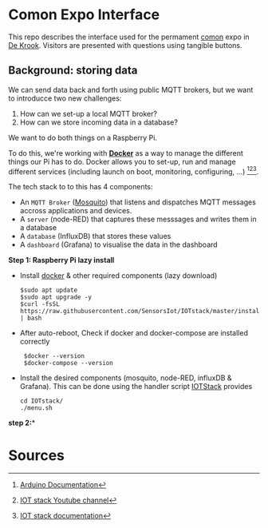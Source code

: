 # Comon Expo Interface
This repo describes the interface used for the permament [comon](https://comon.gent/en) expo in [De Krook](https://dekrook.be/en/). Visitors are presented with questions using tangible buttons.

## Background: storing data
We can send data back and forth using public MQTT brokers, but we want to introducce two new challenges: 
1.  How can we set-up a local MQTT broker?
2.  How can we store incoming data in a database?

We want to do both things on a Raspberry Pi.   

To do this, we're working with **[Docker](https://www.docker.com/)** as a way to manage the different things our Pi has to do. Docker allows you to set-up, run and manage different services (including launch on boot, monitoring, configuring, ...) [^1][^2][^3].   

The tech stack to to this has 4 components:   
* An `MQTT Broker` ([Mosquito](https://mosquitto.org/)) that listens and dispatches MQTT messages accross applications and devices.
* A `server` (node-RED) that captures these messsages and writes them in a database
* A `database` (InfluxDB) that stores these values
* A `dashboard` (Grafana) to visualise the data in the dashboard

**Step 1: Raspberry Pi lazy install**   
*  Install [docker](https://www.docker.com/) & other required components (lazy download)
  
    ```console
    $sudo apt update
    $sudo apt upgrade -y
    $curl -fsSL https://raw.githubusercontent.com/SensorsIot/IOTstack/master/install.sh | bash
    ```
* After auto-reboot, Check if docker and docker-compose are installed correctly
  
   ```console
    $docker --version
    $docker-compose --version
    ```
* Install the desired components (mosquito, node-RED, influxDB & Grafana). This can be done using the handler script [IOTStack](https://sensorsiot.github.io/IOTstack/Basic_setup/) provides
  
  ```console
  cd IOTstack/
  ./menu.sh
  ```
**step 2:*** 


# Sources
[^1]: [Arduino Documentation](https://docs.arduino.cc/tutorials/portenta-x8/datalogging-iot/)
[^2]: [IOT stack Youtube channel](https://www.youtube.com/watch?v=_DO2wHI6JWQ)
[^3]: [IOT stack documentation](https://learnembeddedsystems.co.uk/easy-raspberry-pi-iot-server)

